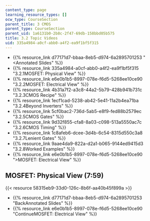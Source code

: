 ```yaml
---
content_type: page
learning_resource_types: []
ocw_type: CourseSection
parent_title: 3 CMOS
parent_type: CourseSection
parent_uid: 1a6131b0-2b8c-2f47-69db-158bbd05b575
title: 3.2 Topic Videos
uid: 335a4984-a0cf-abb0-a4f2-ea9f1bf5f315
---
```


*   {{% resource_link d77171d7-bbaa-8eb5-d974-6a2895701253 "\<Annotated Slides" %}}
*   {{% resource_link 335a4984-a0cf-abb0-a4f2-ea9f1bf5f315 "3.2.1MOSFET: Physical View" %}}
*   {{% resource_link e6e0b1b5-8997-078e-f6d5-5268ee10ce90 "3.2.2MOSFET: Electrical View" %}}
*   {{% resource_link 4b31a7f2-a3c8-44a2-5b79-428b941b731c "3.2.3CMOS Recipe" %}}
*   {{% resource_link 1ecf1cad-5238-ab42-5e41-11a2b4ea71ba "3.2.4Beyond Inverters" %}}
*   {{% resource_link 5cf0bac2-736d-5ab5-e8f9-fed88b2579ec "3.2.5CMOS Gates" %}}
*   {{% resource_link 9d32f855-cfa8-8a03-c098-513a5550ac7c "3.2.6CMOS Timing" %}}
*   {{% resource_link 1c8afeb6-dcee-3d4b-6c54-8315d550c3a8 "3.2.7Lenient Gates" %}}
*   {{% resource_link 9aae4da9-822a-d2a1-b065-9144ed9415d3 "3.2.8Worked Examples" %}}
*   {{% resource_link e6e0b1b5-8997-078e-f6d5-5268ee10ce90 "\>MOSFET: Electrical View" %}}

MOSFET: Physical View (7:59)
----------------------------

{{< resource 58315eb9-33d0-126c-8b6f-aa40b45f899a >}}

*   {{% resource_link d77171d7-bbaa-8eb5-d974-6a2895701253 "BackAnnotated Slides" %}}
*   {{% resource_link e6e0b1b5-8997-078e-f6d5-5268ee10ce90 "ContinueMOSFET: Electrical View" %}}